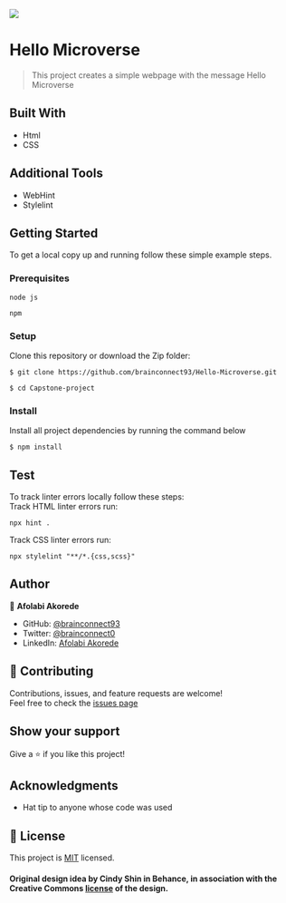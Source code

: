 [![](https://img.shields.io/badge/Microverse-Afolabi%20Akorede-blueviolet)](https://github.com/brainconnect93)


# Hello Microverse

> This project creates a simple webpage with the message Hello Microverse

## Built With

- Html
- CSS


## Additional Tools

- WebHint
- Stylelint

## Getting Started
To get a local copy up and running follow these simple example steps.

### Prerequisites
```
node js

npm
```

### Setup
Clone this repository or download the Zip folder:
```
$ git clone https://github.com/brainconnect93/Hello-Microverse.git

$ cd Capstone-project
```

### Install
Install all project dependencies by running the command below
```
$ npm install
```

## Test
To track linter errors locally follow these steps:  
Track HTML linter errors run:
```
npx hint .
```
Track CSS linter errors run:
```
npx stylelint "**/*.{css,scss}"
```

## Author
👤 **Afolabi Akorede**

- GitHub: [@brainconnect93](https://github.com/brainconnect93)
- Twitter: [@brainconnect0](https://twitter.com/brainconnect0)
- LinkedIn: [Afolabi Akorede](https://linkedin.com/in/brainconnect93)

## 🤝 Contributing

Contributions, issues, and feature requests are welcome!  
Feel free to check the [issues page](https://github.com/brainconnect93/Hello-Microverse/issues)

## Show your support

Give a ⭐️ if you like this project!

## Acknowledgments

- Hat tip to anyone whose code was used


## 📝 License

This project is [MIT](./MIT.md) licensed.

#### Original design idea by **Cindy Shin in Behance**, in association with the Creative Commons [license](./MIT.md) of the design.
<br />
